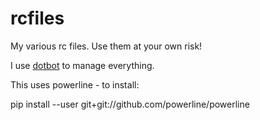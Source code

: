 rcfiles
=======

My various rc files.  Use them at your own risk!

I use [dotbot](https://github.com/anishathalye/dotbot) to manage everything.

This uses powerline - to install:

pip install --user git+git://github.com/powerline/powerline


